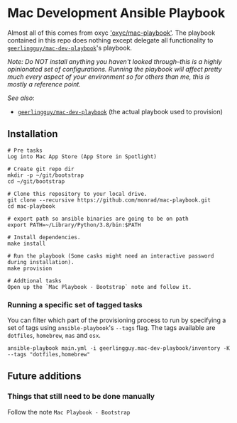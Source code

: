 # Mac Development Ansible Playbook

Almost all of this comes from oxyc ['oxyc/mac-playbook'](https://github.com/oxyc/mac-playbook).
The playbook contained in this repo does nothing except delegate all functionality to [`geerlingguy/mac-dev-playbook`](https://github.com/geerlingguy/mac-dev-playbook)'s playbook.

*Note: Do NOT install anything you haven't looked through–this is a highly opinionated set of configurations. Running the playbook will affect pretty much every aspect of your environment so for others than me, this is mostly a reference point.*

*See also*:

- [`geerlingguy/mac-dev-playbook`](https://github.com/geerlingguy/mac-dev-playbook) (the actual playbook used to provision)

## Installation

    # Pre tasks
    Log into Mac App Store (App Store in Spotlight)

    # Create git repo dir
    mkdir -p ~/git/bootstrap
    cd ~/git/bootstrap

    # Clone this repository to your local drive.
    git clone --recursive https://github.com/monrad/mac-playbook.git
    cd mac-playbook
    
    # export path so ansible binaries are going to be on path
    export PATH=~/Library/Python/3.8/bin:$PATH 

    # Install dependencies.
    make install

    # Run the playbook (Some casks might need an interactive password during installation).
    make provision

    # Addtional tasks
    Open up the `Mac Playbook - Bootstrap` note and follow it.

### Running a specific set of tagged tasks

You can filter which part of the provisioning process to run by specifying a set of tags using `ansible-playbook`'s `--tags` flag. The tags available are `dotfiles`, `homebrew`, `mas` and `osx`.

    ansible-playbook main.yml -i geerlingguy.mac-dev-playbook/inventory -K --tags "dotfiles,homebrew"

## Future additions

### Things that still need to be done manually

Follow the note `Mac Playbook - Bootstrap`

